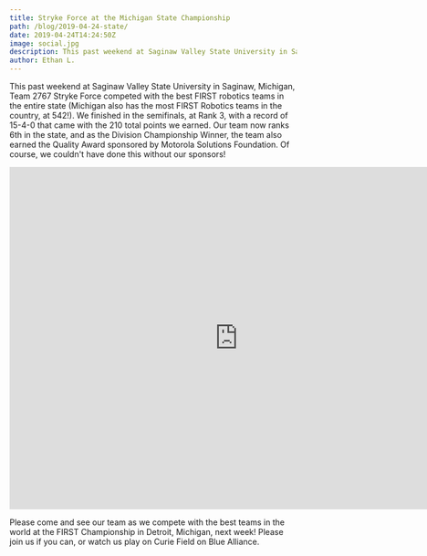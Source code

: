 ```yaml
---
title: Stryke Force at the Michigan State Championship
path: /blog/2019-04-24-state/
date: 2019-04-24T14:24:50Z
image: social.jpg
description: This past weekend at Saginaw Valley State University in Saginaw, Michigan, Team 2767 Stryke Force competed with the best FIRST robotics teams in the entire state.
author: Ethan L.
---
```


This past weekend at Saginaw Valley State University in Saginaw, Michigan, Team
2767 Stryke Force competed with the best FIRST robotics teams in the entire
state (Michigan also has the most FIRST Robotics teams in the country, at
542!). We finished in the semifinals, at Rank 3, with a record of 15-4-0 that
came with the 210 total points we earned. Our team now ranks 6th in the state,
and as the Division Championship Winner, the team also earned the Quality Award
sponsored by Motorola Solutions Foundation. Of course, we couldn't have done
this without our sponsors!

<iframe src="https://strykeforce.smugmug.com/frame/slideshow?key=MGfCkj&autoStart=1&captions=0&navigation=0&playButton=0&randomize=0&speed=3&transition=fade&transitionSpeed=2" width="800" height="600" frameborder="no" scrolling="no"></iframe>

Please come and see our team as we compete with the best teams in the world at
the FIRST Championship in Detroit, Michigan, next week! Please join us if you
can, or watch us play on Curie Field on Blue Alliance.

